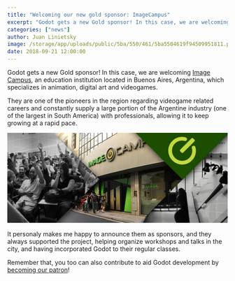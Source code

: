 ```yaml
---
title: "Welcoming our new gold sponsor: ImageCampus"
excerpt: "Godot gets a new Gold sponsor! In this case, we are welcoming Image Campus, an education institution located in Buenos Aires, Argentina, which specializes in animation, digital art and video games."
categories: ["news"]
author: Juan Linietsky
image: /storage/app/uploads/public/5ba/550/461/5ba5504619f94509951811.png
date: 2018-09-21 12:00:00
---
```


Godot gets a new Gold sponsor! In this case, we are welcoming [Image Campus](https://www.imagecampus.edu.ar), an education institution located in Buenos Aires, Argentina, which specializes in animation, digital art and videogames. 

They are one of the pioneers in the region regarding videogame related careers and constantly supply a large portion of the Argentine industry (one of the largest in South America) with professionals, allowing it to keep growing at a rapid pace.


![imagecampus.jpg](/storage/app/uploads/public/5ba/54f/dae/5ba54fdaeafd8236789621.jpg)


It personaly makes me happy to announce them as sponsors, and they always supported the project, helping organize workshops and talks in the city, and having incorporated Godot to their regular classes.

Remember that, you too can also contribute to aid Godot development by [becoming our patron](https://www.patreon.com/godotengine)!